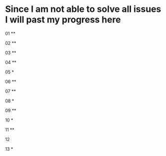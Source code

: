 # Since I am not able to solve all issues I will past my progress here

01 **

02 **

03 **

04 **

05 *

06 **

07 **

08 *

09 **

10 *

11 **

12

13 *